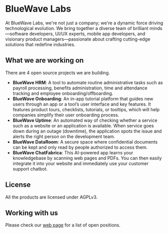 
# BlueWave Labs

At BlueWave Labs, we're not just a company; we're a dynamic force driving technological evolution. We bring together a diverse team of brilliant minds—software developers, UI/UX experts, mobile app developers, and visionary product managers—passionate about crafting cutting-edge solutions that redefine industries.

## What we are working on

There are 4 open source projects we are building.

* **BlueWave HRM**: A tool to automate routine administrative tasks such as payroll processing, benefits administration, time and attendance tracking and employee onboarding/offboarding.
* **BlueWave Onboarding**: An in-app tutorial platform that guides new users through an app or a tool’s user interface and key features. It features product tours, checklists, tutorials, or tooltips, which will help companies simplify their user onboarding process.
* **BlueWave Uptime**: An automated way of checking whether a service such as a website or an application is available. When service goes down during an outage (downtime), the application spots the issue and alerts the right person on the development team.
* **BlueWave DataRoom**: A secure space where confidential documents can be kept and only read by people authorized to access them. 
* **BlueWave ChatFabrica**: This AI-powered app learns your knowledgebase by scanning web pages and PDFs. You can then easily integrate it into your website and immediately use your customer support chatbot.

## License

All the products are licensed under AGPLv3.

## Working with us

Please check our [web page](https://bluewavelabs.ca) for a list of open positions.
